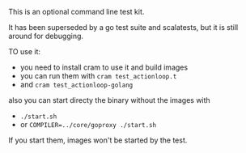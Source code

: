 
<!--
#
# Licensed to the Apache Software Foundation (ASF) under one or more contributor 
# license agreements.  See the NOTICE file distributed with this work for additional 
# information regarding copyright ownership.  The ASF licenses this file to you
# under the Apache License, Version 2.0 (the # "License"); you may not use this 
# file except in compliance with the License.  You may obtain a copy of the License 
# at:
#
# http://www.apache.org/licenses/LICENSE-2.0
#
# Unless required by applicable law or agreed to in writing, software distributed 
# under the License is distributed on an "AS IS" BASIS, WITHOUT WARRANTIES OR 
# CONDITIONS OF ANY KIND, either express or implied.  See the License for the
# specific language governing permissions and limitations under the License.
#
-->
This is an optional command line test kit. 

It has been superseded by a go test suite and scalatests, 
but it is still around for debugging.


TO use it:
- you need to install cram to use it and build images
- you can run them with `cram test_actionloop.t`
- and `cram test_actionloop-golang`

also you can start directy the binary without the images with

- `./start.sh` 
- or `COMPILER=../core/goproxy ./start.sh`

If you start them,  images won't be started by the test.



